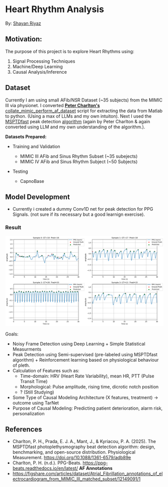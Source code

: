 
# Heart Rhythm Analysis
By: [Shayan Riyaz](https://shayanriyaz.github.io)


## Motivation:
The purpose of this project is to explore Heart Rhythms using:
1) Signal Processing Techniques
2) Machine/Deep Learning
3) Causal Analysis/Inference
## Dataset
Currently I am using small AFib/NSR Dataset (~35 subjects) from the MIMIC III via physionet. I converted **[Peter Charlton's](https://github.com/peterhcharlton/ppg-beats)** [collate_mimic_perform_af_dataset](https://github.com/peterhcharlton/ppg-beats/blob/main/source/collate_mimic_perform_af_dataset.m) script for extracting the data from Matlab to python. (Using a max of LLMs and my own intuiton). Next I used the [MSPTDfast](https://iopscience.iop.org/article/10.1088/1361-6579/adb89e) peak detection [algorithm](https://github.com/peterhcharlton/ppg-beats/blob/main/source/msptdfastv2_beat_detector.m) (again by Peter Charlton & again converted using LLM and my own understanding of the algorithm.). 

**Datasets Prepared:**
- Training and Validation
    - MIMIC III AFib and Sinus Rhythm Subset (~35 subejects)
    - MIMIC IV AFib and Sinus Rhythm Subject (~50 Subjects)
  
- Testing
  - CapnoBase 


## Model Development
- Currently i created a dummy Conv1D net for peak detection for PPG Signals. (not sure if its necessary but a good learnign exercise).
### Result
![Current Status](assets/image.png)

Goals:
- Noisy Frame Detection using Deep Learning + Simple Statistical Measurments 
- Peak Detection using Semi-supervised (pre-labeled using MSPTDfast algorithm) + Reinforcement learning based on physiological behaviour of pleth.
- Calculation of Features such as:
  - Time-domain: HRV (Heart Rate Variability), mean HR, PTT (Pulse Transit Time)
  - Morphological: Pulse amplitude, rising time, dicrotic notch position
  - ?
(Still Studying)
- Some Type of Causal Modeling Architecture (X features, treatment) → outcome using TarNet
- Purpose of Causal Modeling: Predicting patient deterioration, alarm risk, personalization



## References
- Charlton, P. H., Prada, E. J. A., Mant, J., & Kyriacou, P. A. (2025). The MSPTDfast photoplethysmography beat detection algorithm: design, benchmarking, and open-source distribution. Physiological Measurement. https://doi.org/10.1088/1361-6579/adb89e
- Charlton, P. H. (n.d.). PPG-Beats. https://ppg-beats.readthedocs.io/en/latest/
**AF Annotations**
-  https://figshare.com/articles/dataset/Atrial_Fibrillation_annotations_of_electrocardiogram_from_MIMIC_III_matched_subset/12149091/1 